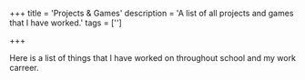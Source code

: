 +++
title = 'Projects & Games'
description = 'A list of all projects and games that I have worked.'
tags = ['']

+++

Here is a list of things that I have worked on throughout school and my work carreer.
